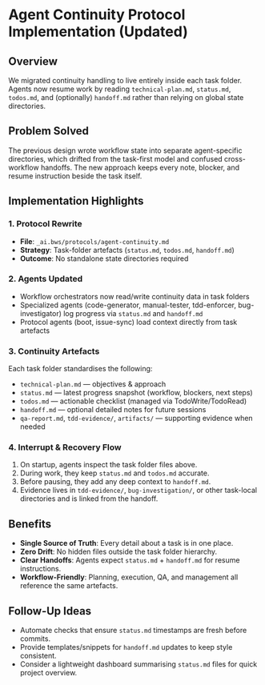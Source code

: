 # Agent Continuity Protocol Implementation (Updated)

## Overview
We migrated continuity handling to live entirely inside each task folder. Agents now resume work by reading `technical-plan.md`, `status.md`, `todos.md`, and (optionally) `handoff.md` rather than relying on global state directories.

## Problem Solved
The previous design wrote workflow state into separate agent-specific directories, which drifted from the task-first model and confused cross-workflow handoffs. The new approach keeps every note, blocker, and resume instruction beside the task itself.

## Implementation Highlights

### 1. Protocol Rewrite
- **File**: `_ai.bws/protocols/agent-continuity.md`
- **Strategy**: Task-folder artefacts (`status.md`, `todos.md`, `handoff.md`)
- **Outcome**: No standalone state directories required

### 2. Agents Updated
- Workflow orchestrators now read/write continuity data in task folders
- Specialized agents (code-generator, manual-tester, tdd-enforcer, bug-investigator) log progress via `status.md` and `handoff.md`
- Protocol agents (boot, issue-sync) load context directly from task artefacts

### 3. Continuity Artefacts
Each task folder standardises the following:
- `technical-plan.md` — objectives & approach
- `status.md` — latest progress snapshot (workflow, blockers, next steps)
- `todos.md` — actionable checklist (managed via TodoWrite/TodoRead)
- `handoff.md` — optional detailed notes for future sessions
- `qa-report.md`, `tdd-evidence/`, `artifacts/` — supporting evidence when needed

### 4. Interrupt & Recovery Flow
1. On startup, agents inspect the task folder files above.
2. During work, they keep `status.md` and `todos.md` accurate.
3. Before pausing, they add any deep context to `handoff.md`.
4. Evidence lives in `tdd-evidence/`, `bug-investigation/`, or other task-local directories and is linked from the handoff.

## Benefits
- **Single Source of Truth**: Every detail about a task is in one place.
- **Zero Drift**: No hidden files outside the task folder hierarchy.
- **Clear Handoffs**: Agents expect `status.md` + `handoff.md` for resume instructions.
- **Workflow-Friendly**: Planning, execution, QA, and management all reference the same artefacts.

## Follow-Up Ideas
- Automate checks that ensure `status.md` timestamps are fresh before commits.
- Provide templates/snippets for `handoff.md` updates to keep style consistent.
- Consider a lightweight dashboard summarising `status.md` files for quick project overview.
